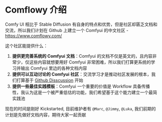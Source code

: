# Comflowy 介绍

Comfy UI 相比于 Stable Diffusion 有自身的特点和优势，但是社区却匮乏文档和交流，所以我们计划在 Github 上建立一个 Comfyui 的中文社区 - https://www.comflowy.com/

这个社区能提供什么：

1. **提供更完善系统的 Comfyui 文档**：Comfyui 的文档不仅是英文的，且内容非常少，仅这些内容就想要用好 Comfyui 非常困难，所以我们打算更系统的学习并输出 Comfyui 里边的各种文档内容
2. **提供可以互动讨论的 Comfyui 社区**：交流学习才是推动社区发展的根本，我们打算基于 [Github Disscussion](https://github.com/6174/comflowy/discussions/1) 开始
3. **提供一些最佳实践模板**：Comfyui 一个重要的价值是 Workflow 具备传播性，我认为这是一个被严重低估的功能，我们希望基于这个能力建立一个最简实践池 

现在的时间是刚好 Kickstarted, 目前维护者有 `@Marc`, `@Jimmy`, `@Luka`, 我们前期的计划是先做好文档内容，期待大家一起贡献

